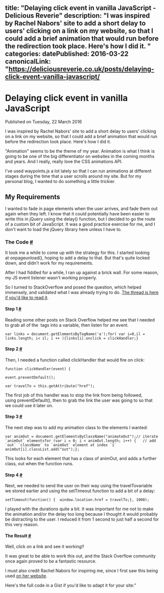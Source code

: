 title: "Delaying click event in vanilla JavaScript - Delicious Reverie"
description: "I was inspired by Rachel Nabors' site to add a short delay to users' clicking on a link on my website, so that I could add a brief animation that would run before the redirection took place. Here's how I did it.
"
categories:
datePublished: 2016-03-22
canonicalLink: "https://deliciousreverie.co.uk/posts/delaying-click-event-vanilla-javascript/
---
# Delaying click event in vanilla JavaScript

Published on Tuesday, 22 March 2016

I was inspired by Rachel Nabors' site to add a short delay to users' clicking on a link on my website, so that I could add a brief animation that would run before the redirection took place. Here's how I did it.

"Animation" seems to be the theme of my year. Animation is what I think is going to be one of the big differentiator on websites in the coming months and years. And I really, really love the CSS animations API.

I've used waypoints.js a lot lately so that I can run animations at different stages during the time that a user scrolls around my site. But for my personal blog, I wanted to do something a little trickier.

## My Requirements

I wanted to fade in page elements when the user arrives, and fade them out again when they left. I know that it could potentially have been easier to write this in jQuery using the delay() function, but I decided to go the route of a custom bit of JavaScript. It was a good practice exercise for me, and I don't want to load the jQuery library here unless I have to.

### The Code [#](https://deliciousreverie.co.uk/posts/delaying-click-event-vanilla-javascript/#the-code)

It took me a while to come up with the strategy for this. I started looking at onpageunload(), hoping to add a delay to that. But that's quite locked down, and didn't work for my requirements.

After I had fiddled for a while, I ran up against a brick wall. For some reason, my JS event listener wasn't working properly.

So I turned to StackOverflow and posed the question, which helped immensely, and validated what I was already trying to do. [The thread is here if you'd like to read it](https://stackoverflow.com/questions/36125391/vanilla-js-delay-click-event-to-add-animation/36126631).

#### Step 1 [#](https://deliciousreverie.co.uk/posts/delaying-click-event-vanilla-javascript/#step-1)

Reading some other posts on Stack Overflow helped me see that I needed to grab all of the <a> tags into a variable, then listen for an event.

```
var links = document.getElementsByTagName('a');for( var i=0,il = links.length; i< il; i ++ ){links[i].onclick = clickHandler;}
```

#### Step 2 [#](https://deliciousreverie.co.uk/posts/delaying-click-event-vanilla-javascript/#step-2)

Then, I needed a function called clickHandler that would fire on click:

```
function clickHandler(event) {

event.preventDefault();

var travelTo = this.getAttribute("href");
```

The first job of this handler was to stop the link from being followed, using preventDefault(), then to grab the link the user was going to so that we could use it later on.

#### Step 3 [#](https://deliciousreverie.co.uk/posts/delaying-click-event-vanilla-javascript/#step-3)

The next step was to add my animation class to the elements I wanted:

```
var animOut = document.getElementsByClassName("animateOut");// iterate `animOut` elementsfor (var i = 0; i < animOut.length; i++) {   // add `out` `className` to `animOut` element at index `i`   animOut[i].classList.add("out");};
```

This looks for each element that has a class of animOut, and adds a further class, out when the function runs.

#### Step 4 [#](https://deliciousreverie.co.uk/posts/delaying-click-event-vanilla-javascript/#step-4)

Next, we needed to send the user on their way using the travelTovariable we stored earlier and using the setTimeout function to add a bit of a delay:

```
setTimeout(function() {  window.location.href = travelTo;}, 1000);
```

I played with the durations quite a bit. It was important for me not to make the animation and/or the delay too long because I thought it would probably be distracting to the user. I reduced it from 1 second to just half a second for this very reason.

#### The Result [#](https://deliciousreverie.co.uk/posts/delaying-click-event-vanilla-javascript/#the-result)

Well, click on a link and see it working!!

It was great to be able to work this out, and the Stack Overflow community once again proved to be a fantastic resource.

I must also credit Rachel Nabors for inspiring me, since I first saw this being used [on her website](https://rachelnabors.com/).

Here's the full code in a Gist if you'd like to adapt it for your site:"